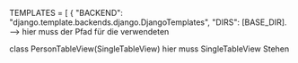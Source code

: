 TEMPLATES = [
    {
        "BACKEND": "django.template.backends.django.DjangoTemplates",
        "DIRS": [BASE_DIR]. --> hier muss der Pfad für die verwendeten 



class PersonTableView(SingleTableView) hier muss SingleTableView Stehen


